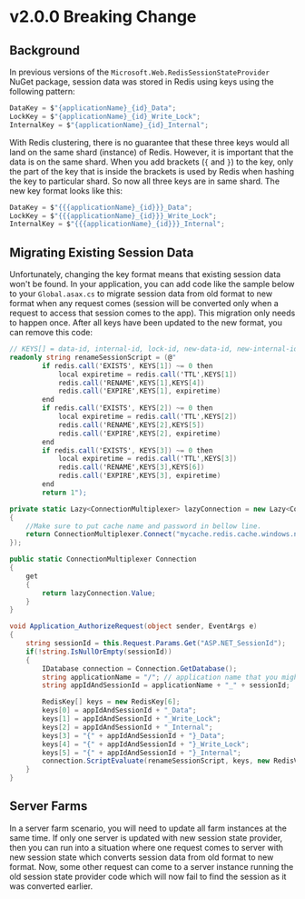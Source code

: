 # v2.0.0 Breaking Change

## Background

In previous versions of the `Microsoft.Web.RedisSessionStateProvider` NuGet package, session data was stored in Redis using keys using the following pattern:

```csharp
DataKey = $"{applicationName}_{id}_Data";
LockKey = $"{applicationName}_{id}_Write_Lock";
InternalKey = $"{applicationName}_{id}_Internal";
```

With Redis clustering, there is no guarantee that these three keys would all land on the same shard (instance) of Redis.  However, it is important that the data is on the same shard.  When you add brackets (`{` and `}`) to the key, only the part of the key that is inside the brackets is used by Redis when hashing the key to particular shard. So now all three keys are in same shard.  The new key format looks like this:

```csharp
DataKey = $"{{{applicationName}_{id}}}_Data";
LockKey = $"{{{applicationName}_{id}}}_Write_Lock";
InternalKey = $"{{{applicationName}_{id}}}_Internal";
```

## Migrating Existing Session Data

Unfortunately, changing the key format means that existing session data won't be found.  In your application, you can add code like the sample below to your `Global.asax.cs` to migrate session data from old format to new format when any request comes (session will be converted only when a request to access that session comes to the app). This migration only needs to happen once.  After all keys have been updated to the new format, you can remove this code:

```csharp
// KEYS[] = data-id, internal-id, lock-id, new-data-id, new-internal-id, new-lock-id
readonly string renameSessionScript = (@" 
        if redis.call('EXISTS', KEYS[1]) ~= 0 then
            local expiretime = redis.call('TTL',KEYS[1]) 
            redis.call('RENAME',KEYS[1],KEYS[4]) 
            redis.call('EXPIRE',KEYS[1], expiretime) 
        end
        if redis.call('EXISTS', KEYS[2]) ~= 0 then
            local expiretime = redis.call('TTL',KEYS[2]) 
            redis.call('RENAME',KEYS[2],KEYS[5]) 
            redis.call('EXPIRE',KEYS[2], expiretime) 
        end
        if redis.call('EXISTS', KEYS[3]) ~= 0 then
            local expiretime = redis.call('TTL',KEYS[3]) 
            redis.call('RENAME',KEYS[3],KEYS[6]) 
            redis.call('EXPIRE',KEYS[3], expiretime) 
        end
        return 1");

private static Lazy<ConnectionMultiplexer> lazyConnection = new Lazy<ConnectionMultiplexer>(() =>
{
    //Make sure to put cache name and password in bellow line.
    return ConnectionMultiplexer.Connect("mycache.redis.cache.windows.net,abortConnect=false,ssl=true,password=...");
});

public static ConnectionMultiplexer Connection
{
    get
    {
        return lazyConnection.Value;
    }
}

void Application_AuthorizeRequest(object sender, EventArgs e)
{
    string sessionId = this.Request.Params.Get("ASP.NET_SessionId");
    if(!string.IsNullOrEmpty(sessionId))
    {
        IDatabase connection = Connection.GetDatabase();
        string applicationName = "/"; // application name that you might have specified in web.config if not than default is '/'.
        string appIdAndSessionId = applicationName + "_" + sessionId;

        RedisKey[] keys = new RedisKey[6];
        keys[0] = appIdAndSessionId + "_Data";
        keys[1] = appIdAndSessionId + "_Write_Lock";
        keys[2] = appIdAndSessionId + "_Internal";
        keys[3] = "{" + appIdAndSessionId + "}_Data";
        keys[4] = "{" + appIdAndSessionId + "}_Write_Lock";
        keys[5] = "{" + appIdAndSessionId + "}_Internal";
        connection.ScriptEvaluate(renameSessionScript, keys, new RedisValue[0]);
    }
}
```

## Server Farms 
In a server farm scenario, you will need to update all farm instances at the same time.  If only one server is updated with new session state provider, then you can run into a situation where one request comes to server with new session state which converts session data from old format to new format. Now, some other request can come to a server instance running the old session state provider code which will now fail to find the session as it was converted earlier. 